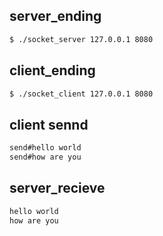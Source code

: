 ## server_ending
```Bash
$ ./socket_server 127.0.0.1 8080
```
## client_ending
```Bash
$ ./socket_client 127.0.0.1 8080
```

## client sennd
```Bash
send#hello world
send#how are you
```

## server_recieve
```Bash
hello world
how are you
```
